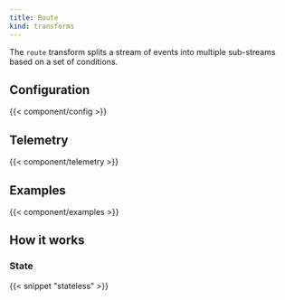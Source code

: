```yaml
---
title: Route
kind: transforms
---
```


The `route` transform splits a stream of events into multiple sub-streams based on a set of conditions.

## Configuration

{{< component/config >}}

## Telemetry

{{< component/telemetry >}}

## Examples

{{< component/examples >}}

## How it works

### State

{{< snippet "stateless" >}}
